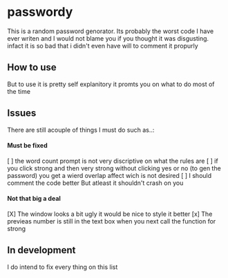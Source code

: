 # passwordy

This is a random password genorator. Its probably the worst code I have ever writen and I would not blame you if you thought it was disgusting.
infact it is so bad that i didn't even have will to comment it propurly

## How to use
But to use it is pretty self explanitory it promts you on what to do most of the time 

## Issues
There are still acouple of things I must do such as..:

#### Must be fixed
  [ ] the word count prompt is not very discriptive on what the rules are
  [ ] if you click strong and then very strong without clicking yes or no (to gen the password) you get a wierd overlap affect wich is not desired
  [ ] I should comment the code better
But atleast it shouldn't crash on you

#### Not that big a deal
  [X] The window looks a bit ugly it would be nice to style it better
  [x] The previeas number is still in the text box when you next call the function for strong

## In development

I do intend to fix every thing on this list

